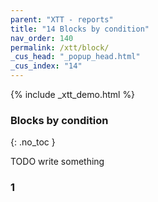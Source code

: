 ```yaml
---
parent: "XTT - reports"
title: "14 Blocks by condition"
nav_order: 140
permalink: /xtt/block/
_cus_head: "_popup_head.html"
_cus_index: "14"
---
```


{% include _xtt_demo.html %}

### Blocks by condition
{: .no_toc }

TODO write something

### 1

